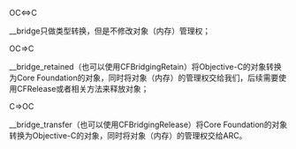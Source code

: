 OC&lt;=&gt;C

\_\_bridge只做类型转换，但是不修改对象（内存）管理权；

OC=&gt;C

\_\_bridge\_retained（也可以使用CFBridgingRetain）将Objective-C的对象转换为Core Foundation的对象，同时将对象（内存）的管理权交给我们，后续需要使用CFRelease或者相关方法来释放对象；

C=&gt;OC

\_\_bridge\_transfer（也可以使用CFBridgingRelease）将Core Foundation的对象转换为Objective-C的对象，同时将对象（内存）的管理权交给ARC。

